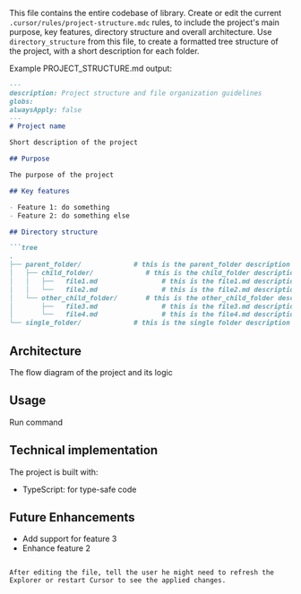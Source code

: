 This file contains the entire codebase of library. Create or edit the current `.cursor/rules/project-structure.mdc` rules, to include the project's main purpose, key features, directory structure and overall architecture. Use `directory_structure` from this file, to create a formatted tree structure of the project, with a short description for each folder.

Example PROJECT_STRUCTURE.md output:

```markdown
---
description: Project structure and file organization guidelines
globs: 
alwaysApply: false
---
# Project name

Short description of the project

## Purpose

The purpose of the project

## Key features

- Feature 1: do something
- Feature 2: do something else

## Directory structure

```tree
.
├── parent_folder/             # this is the parent_folder description
│   ├── child_folder/             # this is the child_folder description
│   │   ├──   file1.md                # this is the file1.md description
│   │   └──   file2.md                # this is the file2.md description
│   └── other_child_folder/       # this is the other_child_folder description
│       ├──   file3.md                # this is the file3.md description
│       └──   file4.md                # this is the file4.md description
└── single_folder/             # this is the single folder description
```

## Architecture

The flow diagram of the project and its logic

## Usage

Run command 

## Technical implementation

The project is built with:
- TypeScript: for type-safe code

## Future Enhancements

- Add support for feature 3
- Enhance feature 2

```

After editing the file, tell the user he might need to refresh the Explorer or restart Cursor to see the applied changes.